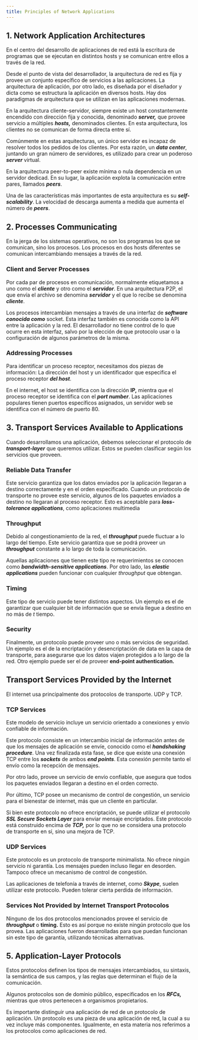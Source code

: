 ```yaml
---
title: Principles of Network Applications
---
```


## 1. Network Application Architectures

En el centro del desarrollo de aplicaciones de red está la escritura de programas que se ejecutan en distintos hosts y se comunican entre ellos a través de la red.

Desde el punto de vista del desarrollador, la arquitectura de red es fija y provee un conjunto específico de servicios a las aplicaciones. La arquitectura de aplicación, por otro lado, es diseñada por el diseñador y dicta como se estructura la aplicación en diversos hosts. Hay dos paradigmas de arquitectura que se utilizan en las aplicaciones modernas.

En la arquitectura cliente-servidor, siempre existe un host constantemente encendido con dirección fija y conocida, denominado ***server,*** que provee servicio a múltiples ***hosts,*** denominados clientes. En esta arquitectura, los clientes no se comunican de forma directa entre sí.

Comúnmente en estas arquitecturas, un único servidor es incapaz de resolver todos los pedidos de los clientes. Por esta razón, un ***data center***, juntando un gran número de servidores, es utilizado para crear un poderoso ***server*** virtual.

En la arquitectura peer-to-peer existe mínima o nula dependencia en un servidor dedicad. En su lugar, la aplicación explota la comunicación entre pares, llamados ***peers***.

Una de las características más importantes de esta arquitectura es su ***self-scalability***. La velocidad de descarga aumenta a medida que aumenta el número de ***peers***.

## 2. Processes Communicating

En la jerga de los sistemas operativos, no son los programas los que se comunican, sino los procesos. Los procesos en dos hosts diferentes se comunican intercambiando mensajes a través de la red.

### Client and Server Processes

Por cada par de procesos en comunicación, normalmente etiquetamos a uno como el ***cliente*** y otro como el ***servidor***. En una arquitectura P2P, el que envía el archivo se denomina ***servidor*** y el que lo recibe se denomina ***cliente***.

Los procesos intercambian mensajes a través de una interfaz de ***software conocida como*** socket. Esta interfaz también es conocida como la API entre la aplicación y la red. El desarrollador no tiene control de lo que ocurre en esta interfaz, salvo por la elección de que protocolo usar o la configuración de algunos parámetros de la misma.

### Addressing Processes

Para identificar un proceso receptor, necesitamos dos piezas de información: La dirección del host y un identificador que especifica el proceso receptor ***del host***.

En el internet, el host se identifica con la dirección **IP,** mientra que el proceso receptor se identifica con el ***port number***. Las aplicaciones populares tienen puertos específicos asignados, un servidor web se identifica con el número de puerto 80.

## 3. Transport Services Available to Applications

Cuando desarrollamos una aplicación, debemos seleccionar el protocolo de ***transport-layer*** que queremos utilizar. Estos se pueden clasificar según los servicios que proveen.

### Reliable Data Transfer

Este servicio garantiza que los datos enviados por la aplicación llegaran a destino correctamente y en el orden especificado. Cuando un protocolo de transporte no provee este servicio, algunos de los paquetes enviados a destino no llegaran al proceso receptor. Esto es aceptable para ***loss-tolerance applications***, como aplicaciones multimedia

### Throughput

Debido al congestionamiento de la red, el ***throughput*** puede fluctuar a lo largo del tiempo. Este servicio garantiza que se podrá proveer un ***throughput*** constante a lo largo de toda la comunicación.

Aquellas aplicaciones que tienen este tipo re requerimientos se conocen como ***bandwidth-sensitive applications***. Por otro lado, las ***elastic applications*** pueden funcionar con cualquier *throughput* que obtengan.

### Timing

Este tipo de servicio puede tener distintos aspectos. Un ejemplo es el de garantizar que cualquier bit de información que se envía llegue a destino en no más de $t$ tiempo.

### Security

Finalmente, un protocolo puede proveer uno o más servicios de seguridad. Un ejemplo es el de la encriptación y desencriptación de data en la capa de transporte, para asegurarse que los datos viajen protegidos a lo largo de la red. Otro ejemplo puede ser el de proveer **end-point authentication.**

## Transport Services Provided by the Internet

El internet usa principalmente dos protocolos de transporte. UDP y TCP.

### TCP Services

Este modelo de servicio incluye un servicio orientado a conexiones y envío confiable de información.

Este protocolo consiste en un intercambio inicial de información antes de que los mensajes de aplicación se envíe, conocido como el ***handshaking procedure***. Una vez finalizada esta fase, se dice que existe una conexión TCP entre los ***sockets*** de ambos ***end points***. Esta conexión permite tanto el envío como la recepción de mensajes.

Por otro lado, provee un servicio de envío confiable, que asegura que todos los paquetes enviados llegaran a destino en el orden correcto.

Por último, TCP posee un mecanismo de control de congestión, un servicio para el bienestar de internet, más que un cliente en particular.

Si bien este protocolo no ofrece encriptación, se puede utilizar el protocolo ***SSL Secure Sockets Layer*** para enviar mensaje encriptados. Este protocolo está construido encima de ***TCP,*** por lo que no se considera una protocolo de transporte en sí, sino una mejora de TCP.

### UDP Services

Este protocolo es un protocolo de transporte minimalista. No ofrece ningún servicio ni garantía. Los mensajes pueden incluso llegar en desorden. Tampoco ofrece un mecanismo de control de congestión.

Las aplicaciones de telefonía a través de internet, como ***Skype***, suelen utilizar este protocolo. Pueden tolerar cierta perdida de información.

### Services Not Provided by Internet Transport Protocolos

Ninguno de los dos protocolos mencionados provee el servicio de ***throughput*** o **timing.** Esto es así porque no existe ningún protocolo que los provea. Las aplicaciones fueron desarrolladas para que puedan funcionan sin este tipo de garantía, utilizando técnicas alternativas.

## 5. Application-Layer Protocols

Estos protocolos definen los tipos de mensajes intercambiados, su sintaxis, la semántica de sus campos, y las reglas que determinan el flujo de la comunicación.

Algunos protocolos son de dominio público, especificados en los ***RFCs,*** mientras que otros pertenecen a organismos propietarios.

Es importante distinguir una aplicación de red de un protocolo de aplicación. Un protocolo es una pieza de una aplicación de red, la cual a su vez incluye más componentes. Igualmente, en esta materia nos referimos a los protocolos como aplicaciones de red.
